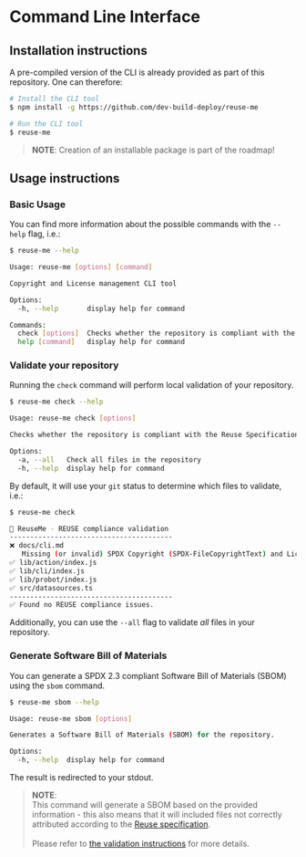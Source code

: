 <!-- 
SPDX-FileCopyrightText: 2023 Kevin de Jong <monkaii@hotmail.com>

SPDX-License-Identifier: GPL-3.0-or-later
-->

# Command Line Interface

## Installation instructions

A pre-compiled version of the CLI is already provided as part of this repository. One can therefore:

```sh
# Install the CLI tool
$ npm install -g https://github.com/dev-build-deploy/reuse-me

# Run the CLI tool
$ reuse-me
```

> **NOTE**: Creation of an installable package is part of the roadmap!

## Usage instructions

### Basic Usage

You can find more information about the possible commands with the `--help` flag, i.e.:

```sh
$ reuse-me --help

Usage: reuse-me [options] [command]

Copyright and License management CLI tool

Options:
  -h, --help       display help for command

Commands:
  check [options]  Checks whether the repository is compliant with the Reuse Specification.
  help [command]   display help for command
```

### Validate your repository

Running the `check` command will perform local validation of your repository.

```sh
$ reuse-me check --help

Usage: reuse-me check [options]

Checks whether the repository is compliant with the Reuse Specification.

Options:
  -a, --all   Check all files in the repository
  -h, --help  display help for command
```

 By default, it will use your `git` status to determine which files to validate, i.e.:

```sh
$ reuse-me check

📄 ReuseMe - REUSE compliance validation
----------------------------------------
❌ docs/cli.md
   Missing (or invalid) SPDX Copyright (SPDX-FileCopyrightText) and License (SPDX-License-Identifier) statements.
✅ lib/action/index.js
✅ lib/cli/index.js
✅ lib/probot/index.js
✅ src/datasources.ts
----------------------------------------
✅ Found no REUSE compliance issues.
```

Additionally, you can use the `--all` flag to validate _all_ files in your repository.

### Generate Software Bill of Materials

You can generate a SPDX 2.3 compliant Software Bill of Materials (SBOM) using the `sbom` command.

```sh
$ reuse-me sbom --help

Usage: reuse-me sbom [options]

Generates a Software Bill of Materials (SBOM) for the repository.

Options:
  -h, --help  display help for command
```

The result is redirected to your stdout.

> **NOTE**:\
This command will generate a SBOM based on the provided information - this also means that it will included files not correctly attributed according to the [Reuse specification].\
\
Please refer to [the validation instructions](#validate-your-repository) for more details.

[Reuse specification]: https://reuse.software/spec/